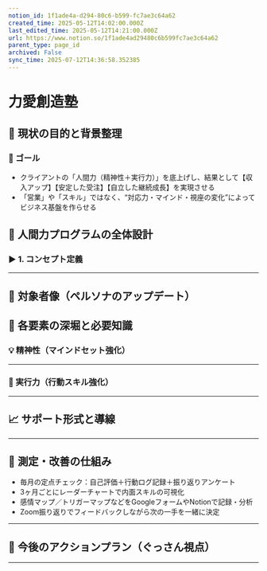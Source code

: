 ```yaml
---
notion_id: 1f1ade4a-d294-80c6-b599-fc7ae3c64a62
created_time: 2025-05-12T14:02:00.000Z
last_edited_time: 2025-05-12T14:21:00.000Z
url: https://www.notion.so/1f1ade4ad29480c6b599fc7ae3c64a62
parent_type: page_id
archived: False
sync_time: 2025-07-12T14:36:58.352385
---
```


# 力愛創造塾

## 🔧 現状の目的と背景整理
### 🎯 ゴール
- クライアントの「人間力（精神性＋実行力）」を底上げし、結果として【収入アップ】【安定した受注】【自立した継続成長】を実現させる
- 「営業」や「スキル」ではなく、“対応力・マインド・視座の変化”によってビジネス基盤を作らせる
## 🧩 人間力プログラムの全体設計
### ▶ 1. コンセプト定義
---
## 🎯 対象者像（ペルソナのアップデート）
## 🧱 各要素の深堀と必要知識
### 💡 精神性（マインドセット強化）
---
### 🚀 実行力（行動スキル強化）
---
## 📈 サポート形式と導線
---
## 🧰 測定・改善の仕組み
- 毎月の定点チェック：自己評価＋行動ログ記録＋振り返りアンケート
- 3ヶ月ごとにレーダーチャートで内面スキルの可視化
- 感情マップ／トリガーマップなどをGoogleフォームやNotionで記録・分析
- Zoom振り返りでフィードバックしながら次の一手を一緒に決定
---
## 📌 今後のアクションプラン（ぐっさん視点）
---